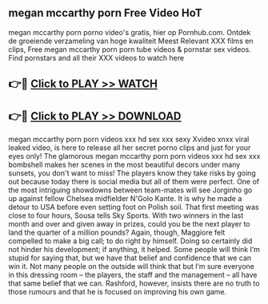 ## megan mccarthy porn Free Video HoT 

megan mccarthy porn porno video's gratis, hier op Pornhub.com. Ontdek de groeiende verzameling van hoge kwaliteit Meest Relevant XXX films en clips,
Free megan mccarthy porn porn tube videos & pornstar sex videos. Find pornstars and all their XXX videos to watch here


## 👉🔴 [Click to PLAY >> WATCH](http://us.freeplayer.one?title=megan_mccarthy_porn&ref=16D)

## 👉🔴 [Click to PLAY >> DOWNLOAD](http://us.freeplayer.one?title=megan_mccarthy_porn&ref=16D)


megan mccarthy porn porn videos xxx hd sex xxx sexy Xvideo xnxx viral leaked video, is here to release all her secret porno clips and just for your eyes only! The glamorous megan mccarthy porn porn videos xxx hd sex xxx bombshell makes her scenes in the most beautiful decors under many sunsets, you don't want to miss! The players know they take risks by going out because today there is social media but all of them were perfect. One of the most intriguing showdowns between team-mates will see Jorginho go up against fellow Chelsea midfielder N'Golo Kante. It is why he made a detour to USA before even setting foot on Polish soil. That first meeting was close to four hours, Sousa tells Sky Sports. With two winners in the last month and over and given away in prizes, could you be the next player to land the quarter of a million pounds? Again, though, Maggiore felt compelled to make a big call; to do right by himself. Doing so certainly did not hinder his development; if anything, it helped. Some people will think I’m stupid for saying that, but we have that belief and confidence that we can win it. Not many people on the outside will think that but I’m sure everyone in this dressing room – the players, the staff and the management – all have that same belief that we can. Rashford, however, insists there are no truth to those rumours and that he is focused on improving his own game.